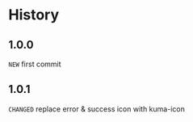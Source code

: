 # History

## 1.0.0
`NEW` first commit

## 1.0.1
`CHANGED` replace error & success icon with kuma-icon
